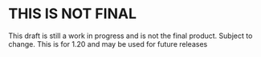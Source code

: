 # THIS IS NOT FINAL
This draft is still a work in progress and is not the final product. 
Subject to change.
This is for 1.20 and may be used for future releases
